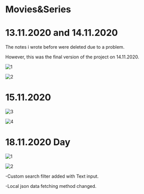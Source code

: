# Movies&Series

# 13.11.2020 and 14.11.2020

The notes i wrote before were deleted due to a problem.

However, this was the final version of the project on 14.11.2020.

![1](https://user-images.githubusercontent.com/59361739/99198112-7fad0800-27a7-11eb-815b-c338a4a55e2e.png)

![2](https://user-images.githubusercontent.com/59361739/99198111-7e7bdb00-27a7-11eb-8565-f10d797d7320.png)

# 15.11.2020 

![3](https://user-images.githubusercontent.com/59361739/99197867-20022d00-27a6-11eb-9e84-6e9a20106a73.png)

![4](https://user-images.githubusercontent.com/59361739/99197871-28f2fe80-27a6-11eb-87f0-d9eff22f283a.png)


# 18.11.2020 Day

![1](https://user-images.githubusercontent.com/59361739/99587665-723b8c00-29fa-11eb-917d-b85e9e48f8f2.png)

![2](https://user-images.githubusercontent.com/59361739/99587671-736cb900-29fa-11eb-8c94-279b11187b6a.png)

-Custom search filter added with Text input.

-Local json data fetching method changed.

